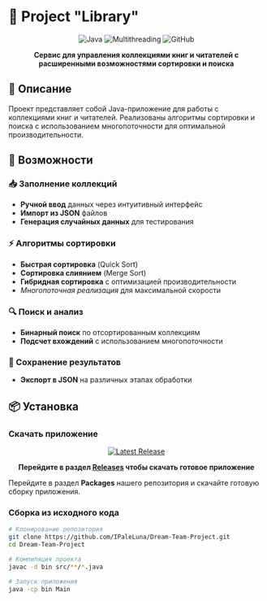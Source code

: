 # 💫 Project "Library"

<div align="center">

![Java](https://img.shields.io/badge/Java-17%2B-orange?style=for-the-badge&logo=java)
![Multithreading](https://img.shields.io/badge/Multithreading-✓-blue?style=for-the-badge)
![GitHub](https://img.shields.io/badge/GitHub-Packages-lightgrey?style=for-the-badge&logo=github)

**Сервис для управления коллекциями книг и читателей с расширенными возможностями сортировки и поиска**

</div>

## 📖 Описание

Проект представляет собой Java-приложение для работы с коллекциями книг и читателей. Реализованы алгоритмы сортировки и поиска с использованием многопоточности для оптимальной производительности.

## 🚀 Возможности

### 📥 Заполнение коллекций
- **Ручной ввод** данных через интуитивный интерфейс
- **Импорт из JSON** файлов
- **Генерация случайных данных** для тестирования

### ⚡ Алгоритмы сортировки
- **Быстрая сортировка** (Quick Sort)
- **Сортировка слиянием** (Merge Sort)  
- **Гибридная сортировка** с оптимизацией производительности
- *Многопоточная реализация* для максимальной скорости

### 🔍 Поиск и анализ
- **Бинарный поиск** по отсортированным коллекциям
- **Подсчет вхождений** с использованием многопоточности

### 💾 Сохранение результатов
- **Экспорт в JSON** на различных этапах обработки

## 📦 Установка

### Скачать приложение

<div align="center">

[![Latest Release](https://img.shields.io/badge/🎯_Скачать_последнюю_версию-8A2BE2?style=for-the-badge&logo=github)](https://github.com/IPaleLuna/Dream-Team-Project/releases/latest)

**Перейдите в раздел [Releases](https://github.com/IPaleLuna/Dream-Team-Project/releases) чтобы скачать готовое приложение**

</div>

Перейдите в раздел **Packages** нашего репозитория и скачайте готовую сборку приложения.

### Сборка из исходного кода

```bash
# Клонирование репозитория
git clone https://github.com/IPaleLuna/Dream-Team-Project.git
cd Dream-Team-Project

# Компиляция проекта
javac -d bin src/**/*.java

# Запуск приложения
java -cp bin Main
